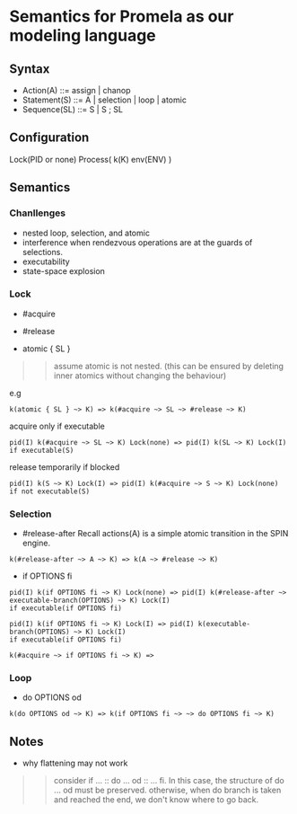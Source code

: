 # Semantics for Promela as our modeling language

## Syntax
- Action(A) ::= assign | chanop
- Statement(S) ::= A | selection | loop | atomic
- Sequence(SL) ::= S | S ; SL

## Configuration
Lock(PID or none)
Process(
  k(K)
  env(ENV)
)


## Semantics

### Chanllenges
- nested loop, selection, and atomic
- interference when rendezvous operations are at the guards of selections.
- executability
- state-space explosion

### Lock
- #acquire
- #release

- atomic { SL }
>> assume atomic is not nested. (this can be ensured by deleting inner atomics without changing the behaviour)

e.g
```
k(atomic { SL } ~> K) => k(#acquire ~> SL ~> #release ~> K)
```

acquire only if executable
```
pid(I) k(#acquire ~> SL ~> K) Lock(none) => pid(I) k(SL ~> K) Lock(I)
if executable(S)
```

release temporarily if blocked
```
pid(I) k(S ~> K) Lock(I) => pid(I) k(#acquire ~> S ~> K) Lock(none)
if not executable(S)
```

### Selection
- #release-after
Recall actions(A) is a simple atomic transition in the SPIN engine.
```
k(#release-after ~> A ~> K) => k(A ~> #release ~> K)
```

- if OPTIONS fi
```unlocked
pid(I) k(if OPTIONS fi ~> K) Lock(none) => pid(I) k(#release-after ~> executable-branch(OPTIONS) ~> K) Lock(I)
if executable(if OPTIONS fi)
```

```locked
pid(I) k(if OPTIONS fi ~> K) Lock(I) => pid(I) k(executable-branch(OPTIONS) ~> K) Lock(I)
if executable(if OPTIONS fi)
```

```
k(#acquire ~> if OPTIONS fi ~> K) => 
```

### Loop
- do OPTIONS od
```
k(do OPTIONS od ~> K) => k(if OPTIONS fi ~> ~> do OPTIONS fi ~> K)
```

## Notes
* why flattening may not work
>> consider if ... :: do ... od :: ... fi. In this case, the structure of do ... od must be preserved.
otherwise, when do branch is taken and reached the end, we don't know where to go back.
